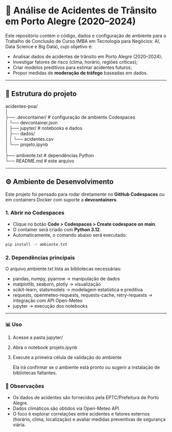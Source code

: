 # 🚦 Análise de Acidentes de Trânsito em Porto Alegre (2020–2024)

Este repositório contém o código, dados e configuração de ambiente para o 
Trabalho de Conclusão de Curso (MBA em Tecnologia para Negócios:
AI, Data Science e Big Data), cujo objetivo é:

- Analisar dados de acidentes de trânsito em Porto Alegre (2020–2024);
- Investigar fatores de risco (clima, horário, regiões críticas);
- Criar modelos preditivos para estimar acidentes futuros;
- Propor medidas de **moderação de tráfego** baseadas em dados.

---

## 📂 Estrutura do projeto
acidentes-poa/  
│  
├── .devcontainer/ # configuração de ambiente Codespaces  
│ └── devcontainer.json  
│
├── jupyter/ # notebooks e dados  
│ ├── dados/  
│ │ └── acidentes.csv  
│ └── projeto.ipynb  
│  
├── ambiente.txt # dependências Python  
└── README.md # este arquivo  

---

## ⚙️ Ambiente de Desenvolvimento

Este projeto foi pensado para rodar diretamente no **GitHub Codespaces**
ou em containers Docker com suporte a **devcontainers**.

### 1. Abrir no Codespaces
- Clique no botão **Code > Codespaces > Create codespace on main**.  
- O container será criado com **Python 3.12**.  
- Automaticamente, o comando abaixo será executado:

```bash
pip install -r ambiente.txt
```

### 2. Dependências principais

O arquivo ambiente.txt lista as bibliotecas necessárias:
  - pandas, numpy, pyarrow → manipulação de dados
  - matplotlib, seaborn, plotly → visualização
  - scikit-learn, statsmodels → modelagem estatística e preditiva
  - requests, openmeteo-requests, requests-cache, retry-requests → integração com API Open-Meteo
  - jupyter → execução dos notebooks

---

### 📊 Uso

1. Acesse a pasta jupyter/
2. Abra o notebook projeto.ipynb
3. Execute a primeira célula de validação do ambiente

   Ela irá confirmar se o ambiente está pronto ou sugerir a instalação de bibliotecas faltantes.

### 📌 Observações
- Os dados de acidentes são fornecidos pela EPTC/Prefeitura de Porto Alegre.
- Dados climáticos são obtidos via Open-Meteo API
- O foco é explorar correlações entre acidentes e fatores externos (horário, clima, localização)
e avaliar medidas preventivas de segurança viária.
